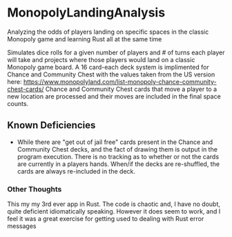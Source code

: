 # MonopolyLandingAnalysis
Analyzing the odds of players landing on specific spaces in the classic Monopoly game and learning Rust all at the same time

Simulates dice rolls for a given number of players and # of turns each player will take and projects where those players would land on a classic Monopoly game board.  A 16 card-each deck system is implimented for Chance and Community Chest with the values taken from the US version here: https://www.monopolyland.com/list-monopoly-chance-community-chest-cards/  Chance and Community Chest cards that move a player to a new location are processed and their moves are included in the final space counts.


## Known Deficiencies
* While there are "get out of jail free" cards present in the Chance and Community Chest decks, and the fact of drawing them is output in the program execution.  There is no tracking as to whether or not the cards are currently in a players hands.  When/if the decks are re-shuffled, the cards are always re-included in the deck.


### Other Thoughts
This my my 3rd ever app in Rust.  The code is chaotic and, I have no doubt, quite deficient idiomatically speaking.  However it does seem to work, and I feel it was a great exercise for getting used to dealing with Rust error messages
